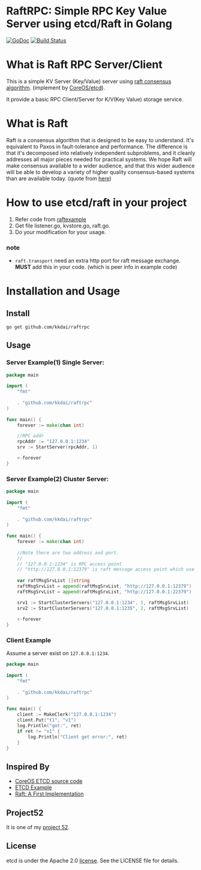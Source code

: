 RaftRPC: Simple RPC Key Value Server using etcd/Raft in Golang
==============

[![GoDoc](https://godoc.org/github.com/kkdai/raftrpc?status.svg)](https://godoc.org/github.com/kkdai/raftrpc)  [![Build Status](https://travis-ci.org/kkdai/raftrpc.svg?branch=master)](https://travis-ci.org/kkdai/raftrpc)



What is Raft RPC Server/Client
=============

This is a simple KV Server (Key/Value) server using [raft consensus algorithm](https://github.com/coreos/etcd). (implement by [CoreOS/etcd](https://github.com/coreos/etcd)).

It provide a basic RPC Client/Server for K/V(Key Value) storage service.

What is Raft
=============

Raft is a consensus algorithm that is designed to be easy to understand. It's equivalent to Paxos in fault-tolerance and performance. The difference is that it's decomposed into relatively independent subproblems, and it cleanly addresses all major pieces needed for practical systems. We hope Raft will make consensus available to a wider audience, and that this wider audience will be able to develop a variety of higher quality consensus-based systems than are available today. (quote from [here](https://raft.github.io/))

How to use etcd/raft in your project
=============

1. Refer code from [raftexample](https://github.com/coreos/etcd/tree/master/contrib/raftexample)
2. Get file listener.go, kvstore.go, raft.go. 
3. Do your modification for your usage.

### note
- `raft.transport` need an extra http port for raft message exchange. **MUST** add this in your code. (which is peer info in example code)


Installation and Usage
=============


Install
---------------
```
go get github.com/kkdai/raftrpc
```

Usage
---------------

### Server Example(1) Single Server:

```go
package main
    
import (
	"fmt"
    
	. "github.com/kkdai/raftrpc"
)
    
func main() {
	forever := make(chan int)

	//RPC addr
	rpcAddr := "127.0.0.1:1234"
	srv := StartServer(rpcAddr, 1)

	<-forever
}
```

### Server Example(2) Cluster Server:

```go
package main
    
import (
	"fmt"
    
	. "github.com/kkdai/raftrpc"
)
    
func main() {
	forever := make(chan int)
	
	//Note there are two address and port.
	//
	// "127.0.0.1:1234" is RPC access point
	// "http://127.0.0.1:12379" is raft message access point which use http
	
	var raftMsgSrvList []string
	raftMsgSrvList = append(raftMsgSrvList, "http://127.0.0.1:12379")
	raftMsgSrvList = append(raftMsgSrvList, "http://127.0.0.1:22379")

	srv1 := StartClusterServers("127.0.0.1:1234", 1, raftMsgSrvList)
	srv2 := StartClusterServers("127.0.0.1:1235", 2, raftMsgSrvList)
	
	<-forever
}
```

### Client Example

Assume a server exist on `127.0.0.1:1234`.


```go
package main
    
import (
	"fmt"
    
	. "github.com/kkdai/raftrpc"
)
    
func main() {
	client := MakeClerk("127.0.0.1:1234")
	client.Put("t1", "v1")
	log.Println("got:", ret)
	if ret != "v1" {
		log.Println("Client get error:", ret)
	}
}	
```

Inspired By
---------------
- [CoreOS ETCD source code](https://github.com/coreos/etcd)
- [ETCD Example](https://github.com/coreos/etcd/tree/master/contrib/raftexample)
- [Raft: A First Implementation](http://otm.github.io/2015/05/raft-a-first-implementation/)

Project52
---------------

It is one of my [project 52](https://github.com/kkdai/project52).


License
---------------

etcd is under the Apache 2.0 [license](LICENSE). See the LICENSE file for details.